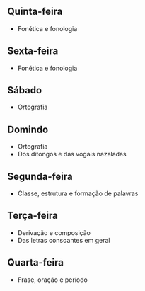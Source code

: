 ## Quinta-feira
- Fonética e fonologia  

## Sexta-feira
- Fonética e fonologia  

## Sábado
- Ortografia  

## Domindo
- Ortografia  
- Dos ditongos e das vogais nazaladas  

## Segunda-feira
- Classe, estrutura e formação de palavras  

## Terça-feira
- Derivação e composição  
- Das letras consoantes em geral  

## Quarta-feira
- Frase, oração e período  